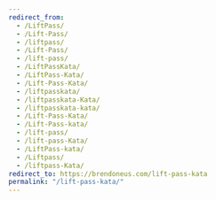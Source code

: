 ```yaml
---
redirect_from:
  - /LiftPass/
  - /Lift-Pass/
  - /liftpass/
  - /Lift-Pass/
  - /lift-pass/
  - /LiftPassKata/
  - /LiftPass-Kata/
  - /Lift-Pass-Kata/
  - /liftpasskata/
  - /liftpasskata-Kata/
  - /liftpasskata-kata/
  - /Lift-Pass-Kata/
  - /Lift-Pass-kata/
  - /lift-pass/
  - /lift-pass-Kata/
  - /LiftPass-kata/
  - /Liftpass/
  - /liftpass-Kata/
redirect_to: https://brendoneus.com/lift-pass-kata
permalink: "/lift-pass-kata/"
---
```

